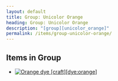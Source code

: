 ```yaml
---
layout: default
title: Group: Unicolor Orange
heading: Group: Unicolor Orange
description: "[group][unicolor_orange]"
permalink: /items/group-unicolor-orange/
---
```



## Items in Group

<ul class="list-items clearfix">
    <li><a href="{{site.baseurl}}/items/dye-orange/"><img src="{{site.baseurl}}/assets/img/items/textures/dye_orange.png" data-toggle="tooltip" title="Orange dye [craft][dye:orange]"></a></li>
</ul>
